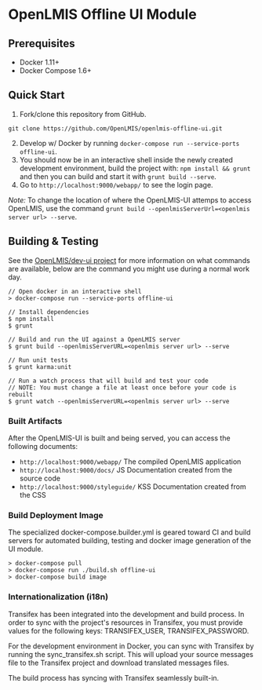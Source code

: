 # OpenLMIS Offline UI Module

## Prerequisites
* Docker 1.11+
* Docker Compose 1.6+

## Quick Start
1. Fork/clone this repository from GitHub.

 ```shell
 git clone https://github.com/OpenLMIS/openlmis-offline-ui.git
 ```
2. Develop w/ Docker by running `docker-compose run --service-ports offline-ui`.
3. You should now be in an interactive shell inside the newly created development environment, build the project with: `npm install && grunt` and then you can build and start it with `grunt build --serve`.
4. Go to `http://localhost:9000/webapp/` to see the login page.

*Note:* To change the location of where the OpenLMIS-UI attemps to access OpenLMIS, use the command `grunt build --openlmisServerUrl=<openlmis server url> --serve`.

## Building & Testing
See the [OpenLMIS/dev-ui project](https://github.com/OpenLMIS/dev-ui) for more information on what commands are available, below are the command you might use during a normal work day.

```shell
// Open docker in an interactive shell
> docker-compose run --service-ports offline-ui

// Install dependencies 
$ npm install
$ grunt

// Build and run the UI against a OpenLMIS server
$ grunt build --openlmisServerURL=<openlmis server url> --serve

// Run unit tests
$ grunt karma:unit

// Run a watch process that will build and test your code
// NOTE: You must change a file at least once before your code is rebuilt
$ grunt watch --openlmisServerURL=<openlmis server url> --serve

```

### Built Artifacts
After the OpenLMIS-UI is built and being served, you can access the following documents:
- `http://localhost:9000/webapp/` The compiled OpenLMIS application
- `http://localhost:9000/docs/` JS Documentation created from the source code
- `http://localhost:9000/styleguide/` KSS Documentation created from the CSS


### Build Deployment Image
The specialized docker-compose.builder.yml is geared toward CI and build
servers for automated building, testing and docker image generation of
the UI module.

```shell
> docker-compose pull
> docker-compose run ./build.sh offline-ui
> docker-compose build image
```

### Internationalization (i18n)
Transifex has been integrated into the development and build process. In order to sync with the project's resources in Transifex, you must provide values for the following keys: TRANSIFEX_USER, TRANSIFEX_PASSWORD.

For the development environment in Docker, you can sync with Transifex by running the sync_transifex.sh script. This will upload your source messages file to the Transifex project and download translated messages files.

The build process has syncing with Transifex seamlessly built-in.
